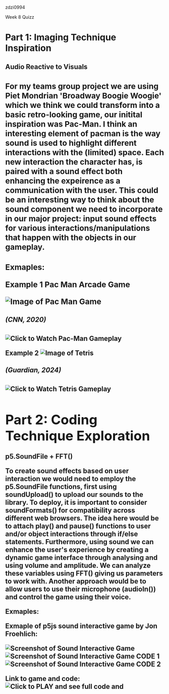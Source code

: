 zdzi0994

Week 8 Quizz

<h1>Part 1: Imaging Technique Inspiration</h1>

<h2>Audio Reactive to Visuals<h/2>

<h3>For my teams group project we are using Piet Mondrian 'Broadway Boogie Woogie' which we think we could transform into a basic retro-looking game, our initital inspiration was Pac-Man. I think an interesting element of pacman is the way sound is used to highlight different interactions with the (limited) space. Each new interaction the character has, is paired with a sound effect both enhancing the expeirence as a communication with the user. This could be an interesting way to think about the sound component we need to incorporate in our major project: input sound effects for various interactions/manipulations that happen with the objects in our gameplay. <h3>

**Exmaples:**

Example 1
Pac Man Arcade Game

![Image of Pac Man Game](assets/PacManScreenshot.png)
<h5>(CNN, 2020)</h5>

![Click to Watch Pac-Man Gameplay](https://www.youtube.com/watch?v=dScq4P5gn4A)


Example 2
![Image of Tetris](assets/TetrisScreenshot.png)
<h5>(Guardian, 2024)</h5>

![Click to Watch Tetris Gameplay](https://www.youtube.com/watch?v=CvUK-YWYcaE)




<h1>Part 2: Coding Technique Exploration</h1>

p5.SoundFile + FFT()

To create sound effects based on user interaction we would need to employ the p5.SoundFile functions, first using soundUpload() to upload our sounds to the library. To deploy, it is important to consider soundFormats() for compatibility across different web browsers. The idea here would be to attach play() and pause() functions to user and/or object interactions through if/else statements. Furthermore, using sound we can enhance the user's experience by creating a dynamic game interface through analysing and using volume and amplitude. We can analyze these variables using FFT() giving us parameters to work with. Another approach would be to allow users to use their microphone (audioIn()) and control the game using their voice. 

**Exmaples:**

Exmaple of p5js sound interactive game by Jon Froehlich: 

![Screenshot of Sound Interactive Game](assets/SoundInteractiveGameScreenshot.png)
![Screenshot of Sound Interactive Game CODE 1](assets/SoundInteractiveGameCODE2.png)
![Screenshot of Sound Interactive Game CODE 2](assets/SoundInteractiveGameCODE1.png)

Link to game and code: 
![Click to PLAY and see full code and ](https://editor.p5js.org/jonfroehlich/sketches/UvFAcoUgu)
